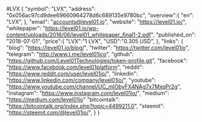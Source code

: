 #LVX
{
  "symbol": "LVX",
  "address": "0x056ac97cd9dee69660964278d6c689135e9780bc",
  "overview":{
        "en": "LVX",
          },
  "email": "accounts@level01.io",
  "website": "https://level01.io/",
  "whitepaper": "https://level01.io/wp-content/uploads/2018/06/level01_whitepaper_final1-2.pdf",
  "published_on": "2018-07-01",
  "price":{
         "LVX":"1 LVX",
         "USD":"0.305 USD",
    },
  "links": {
    "blog": "https://level01.io/blog/",
    "twitter": "https://twitter.com/level01io",
    "telegram": "http://www.t.me/level01ico",
    "github": "https://github.com/Level01Technologies/token-profile.git",
    "facebook": "https://www.facebook.com/level01platform",
    "reddit": "https://www.reddit.com/user/level01io/",
    "linkedin": "https://www.linkedin.com/company/level01io/",
    "youtube": "https://www.youtube.com/channel/UC_mIObyFX4NAg7x7MxqPr2g",
    "instagram": "https://www.instagram.com/level01io/",
    "medium": "https://medium.com/level01io"
    "bitcointalk": "https://bitcointalk.org/index.php?topic=4499211.0",
    "steemit": "https://steemit.com/@level01io/",
  }
}
